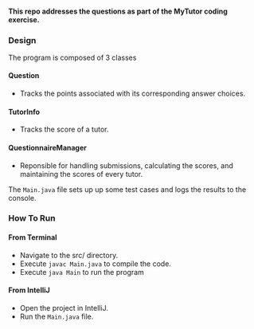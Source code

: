 #### This repo addresses the questions as part of the MyTutor coding exercise.

### Design

The program is composed of 3 classes

#### Question
* Tracks the points associated with its corresponding answer choices.

#### TutorInfo
* Tracks the score of a tutor. 

#### QuestionnaireManager
* Reponsible for handling submissions, calculating the scores, and maintaining the scores of every tutor.

The ```Main.java``` file sets up up some test cases and logs the results to the console.

### How To Run

#### From Terminal

* Navigate to the src/ directory.
* Execute ```javac Main.java``` to compile the code.
* Execute ```java Main``` to run the program

#### From IntelliJ

* Open the project in IntelliJ.
* Run the ```Main.java``` file.
